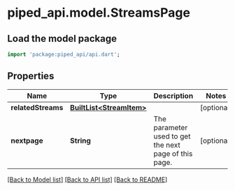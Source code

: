 # piped_api.model.StreamsPage

## Load the model package
```dart
import 'package:piped_api/api.dart';
```

## Properties
Name | Type | Description | Notes
------------ | ------------- | ------------- | -------------
**relatedStreams** | [**BuiltList&lt;StreamItem&gt;**](StreamItem.md) |  | [optional] 
**nextpage** | **String** | The parameter used to get the next page of this page. | [optional] 

[[Back to Model list]](../README.md#documentation-for-models) [[Back to API list]](../README.md#documentation-for-api-endpoints) [[Back to README]](../README.md)


